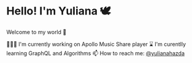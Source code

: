 # Hello! I'm Yuliana 🕊
Welcome to my world 🤍

👩🏼‍💻  I'm currently working on Apollo Music Share player
⌛️ I'm curentlly learning GraphQL and Algorithms
📫 How to reach me: [@yulianahazda](https://twitter.com/yulianahazda)
